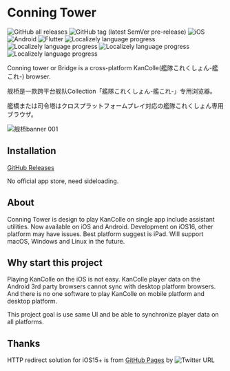 # Conning Tower	

![GitHub all releases](https://img.shields.io/github/downloads/AndyZhuAZ/conning_tower/total?label=Downloads&logo=github)
![GitHub tag (latest SemVer pre-release)](https://img.shields.io/github/v/tag/AndyZhuAZ/conning_tower?include_prereleases&label=Release)
![iOS](https://img.shields.io/badge/iOS-000000?logo=apple&logoColor=white)
![Android](https://img.shields.io/badge/Android-3DDC84?logo=android&logoColor=white)
![Flutter](https://img.shields.io/badge/Flutter-%2302569B.svg?logo=Flutter&logoColor=white)
![Localizely language progress](https://img.shields.io/localizely/progress/aeda17c7-6440-4108-9712-7f9067d75f71?languageCode=zh-Hans&token=3b21ab873f294474b0892493fcb65f7a5f059d7331bc4e7aa86522c5ff13a624)
![Localizely language progress](https://img.shields.io/localizely/progress/aeda17c7-6440-4108-9712-7f9067d75f71?languageCode=zh-Hant&token=3b21ab873f294474b0892493fcb65f7a5f059d7331bc4e7aa86522c5ff13a624)
![Localizely language progress](https://img.shields.io/localizely/progress/aeda17c7-6440-4108-9712-7f9067d75f71?languageCode=en&token=3b21ab873f294474b0892493fcb65f7a5f059d7331bc4e7aa86522c5ff13a624)
![Localizely language progress](https://img.shields.io/localizely/progress/aeda17c7-6440-4108-9712-7f9067d75f71?languageCode=ja&token=3b21ab873f294474b0892493fcb65f7a5f059d7331bc4e7aa86522c5ff13a624)

Conning tower or Bridge is a cross-platform KanColle(艦隊これくしょん-艦これ-) browser.

舰桥是一款跨平台舰队Collection「艦隊これくしょん-艦これ-」专用浏览器。

艦橋または司令塔はクロスプラットフォームプレイ対応の艦隊これくしょん専用ブラウザ。

![舰桥banner 001](https://user-images.githubusercontent.com/24852023/204034626-1752b077-006b-4660-b337-4dde275bd307.jpeg)


## Installation

[GitHub Releases](https://github.com/AndyZhuAZ/conning_tower/releases)

No official app store, need sideloading.

## About

Conning Tower is design to play KanColle on single app include assistant utilities.
Now available on iOS and Android.
Development on iOS16, other platform may have issues.
Best platform suggest is iPad.
Will support macOS, Windows and Linux in the future.

## Why start this project

Playing KanColle on the iOS is not easy.
KanColle player data on the Android 3rd party browsers cannot sync with desktop platform browsers.
And there is no one software to play KanColle on mobile platform and desktop platform.

This project goal is use same UI and be able to synchronize player data on all platforms.

## Thanks

HTTP redirect solution for iOS15+ is from [GitHub Pages](https://ios15-kancolle.github.io/) by ![Twitter URL](https://img.shields.io/twitter/url?label=naayu1012&style=social&url=https%3A%2F%2Ftwitter.com%2Fnaayu1012)
